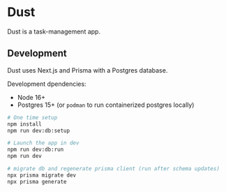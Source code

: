 # Dust

Dust is a task-management app.

## Development

Dust uses Next.js and Prisma with a Postgres database.

Development dpendencies:

- Node 16+
- Postgres 15+ (or `podman` to run containerized postgres locally)

```bash
# One time setup
npm install
npm run dev:db:setup

# Launch the app in dev
npm run dev:db:run
npm run dev

# migrate db and regenerate prisma client (run after schema updates)
npx prisma migrate dev
npx prisma generate
```